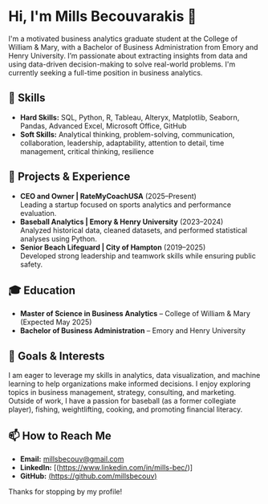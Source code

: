 # Hi, I'm Mills Becouvarakis 👋

I'm a motivated business analytics graduate student at the College of William & Mary, with a Bachelor of Business Administration from Emory and Henry University. I’m passionate about extracting insights from data and using data-driven decision-making to solve real-world problems. I'm currently seeking a full-time position in business analytics.

## 🔧 Skills
- **Hard Skills:** SQL, Python, R, Tableau, Alteryx, Matplotlib, Seaborn, Pandas, Advanced Excel, Microsoft Office, GitHub
- **Soft Skills:** Analytical thinking, problem-solving, communication, collaboration, leadership, adaptability, attention to detail, time management, critical thinking, resilience

## 🚀 Projects & Experience
- **CEO and Owner | RateMyCoachUSA** (2025–Present)  
  Leading a startup focused on sports analytics and performance evaluation.
- **Baseball Analytics | Emory & Henry University** (2023–2024)  
  Analyzed historical data, cleaned datasets, and performed statistical analyses using Python.
- **Senior Beach Lifeguard | City of Hampton** (2019–2025)  
  Developed strong leadership and teamwork skills while ensuring public safety.

## 🎓 Education
- **Master of Science in Business Analytics** – College of William & Mary (Expected May 2025)
- **Bachelor of Business Administration** – Emory and Henry University

## 🎯 Goals & Interests
I am eager to leverage my skills in analytics, data visualization, and machine learning to help organizations make informed decisions. I enjoy exploring topics in business management, strategy, consulting, and marketing. Outside of work, I have a passion for baseball (as a former collegiate player), fishing, weightlifting, cooking, and promoting financial literacy.

## 📫 How to Reach Me
- **Email:** millsbecouv@gmail.com
- **LinkedIn:** [(https://www.linkedin.com/in/mills-bec/)]
- **GitHub:** [(https://github.com/millsbecouv)](https://github.com/millsbecouv) 

Thanks for stopping by my profile!
